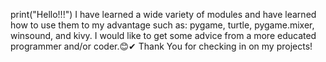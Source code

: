  print("Hello!!!")
I have learned a wide variety of modules and have learned how to use them to my advantage such as:
pygame,
turtle,
pygame.mixer,
winsound,
and kivy. I would like to get some advice from a more educated programmer and/or coder.😊✔
Thank You for checking in on my projects!
